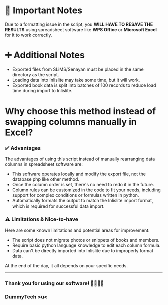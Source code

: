 # 📌 Important Notes
Due to a formatting issue in the script, you **WILL HAVE TO RESAVE THE RESULTS** using spreadsheet software like **WPS Office** or **Microsoft Excel** for it to work correctly.

# ➕ Additional Notes
- Exported files from SLiMS/Senayan must be placed in the same directory as the script.
- Loading data into Inlislite may take some time, but it will work.
- Exported book data is split into batches of 100 records to reduce load time during import to Inlislite.

# Why choose this method instead of swapping columns manually in Excel?
### ✅ Advantages
The advantages of using this script instead of manually rearranging data columns in spreadsheet software are:
- This software operates locally and modify the export file, not the database php like other method.
- Once the column order is set, there's no need to redo it in the future.
- Column rules can be customized in the code to fit your needs, including support for complex conditions or formulas written in python.
- Automatically formats the output to match the Inlislite import format, which is required for successful data import.

### ⚠️ Limitations & Nice-to-have
Here are some known limitations and potential areas for improvement:
- The script does not migrate photos or snippets of books and members.
- Require basic python language knowledge to edit each column formula.
- Data can't be directly imported into Inlislite due to improperly format data.

At the end of the day, it all depends on your specific needs.

---
### Thank you for using our software! 🎉🎉🥳🥳
### DummyTech >u<
